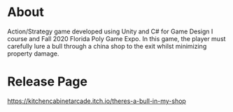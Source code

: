 # About
Action/Strategy game developed using Unity and C# for Game Design I course and Fall 2020 Florida Poly Game Expo.
In this game, the player must carefully lure a bull through a china shop to the exit whilst minimizing property damage.

# Release Page
https://kitchencabinetarcade.itch.io/theres-a-bull-in-my-shop
